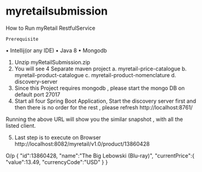 # myretailsubmission

How to Run myRetail RestfulService

	Prerequisite
•	Intellij(or any IDE)
•	Java 8
•	Mongodb

1.	Unzip myRetailSubmission.zip
2.	You will see 4 Separate maven project
a.	myretail-price-catalogue
b.	myretail-product-catalogue
c.	myretail-product-nomenclature
d.	discovery-server
3.	Since this Project requires mongodb , please start the mongo DB on default port 27017
4.	Start all four Spring Boot Application, Start the discovery server first and then there is no order for the rest , please refresh
http://localhost:8761/

Running the above URL will show you the similar snapshot , with all the listed client.

 

5.	Last step is to execute on Browser
http://localhost:8082/myretail/v1.0/product/13860428

O/p 
{ 
"id":13860428,
"name":"The Big Lebowski (Blu-ray)",
"currentPrice":{ 
"value":13.49,
"currencyCode":"USD"
}
}


					
